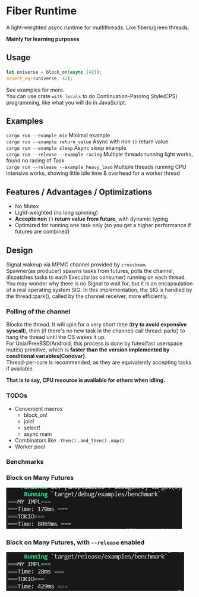 # Fiber Runtime

A light-weighted async runtime for multithreads. Like fibers/green threads.  

**Mainly for learning purposes**

## Usage

```rust
let universe = block_on(async {42});
assert_eq!(universe, 42);
```
See examples for more.  
You can use crate `with_locals` to do Continuation-Passing Style(CPS) programming, like what you will do in JavaScript.  

## Examples

`cargo run --example min`  Minimal example  
`cargo run --example return_value`  Async with non `()` return value  
`cargo run --example sleep`  Async sleep example  
`cargo run --release --example racing`  Multiple threads running light works, found no racing of Task  
`cargo run --release --example heavy_load`  Multiple threads running CPU intensive works, showing little idle time & overhead for a worker thread

## Features / Advantages / Optimizations

- No Mutex
- Light-weighted (no long spinning)
- **Accepts non `()` return value from future**, with dynamic typing
- Optimized for running one task only (so you get a higher performance if futures are combined)

## Design

Signal wakeup via MPMC channel provided by `crossbeam`.  
Spawner(as producer) spawns tasks from futures, polls the channel, dispatches tasks to each Executor(as consumer) running on each thread.  
You may wonder why there is no Signal to wait for, but it is an encapsulation of a real operating system SIG. In this implementation, the SIG is handled by the thread::park(), called by the channel receiver, more efficiently.

### Polling of the channel

Blocks the thread. It will spin for a very short time (**try to avoid expensive syscall**), then (if there's no new task in the channel) call thread::park() to hang the thread until the OS wakes it up.  
For Unix/FreeBSD/Android, this process is done by futex(fast userspace mutex) primitive, which is **faster than the version implemented by conditional variables(Condvar)**.  
Thread-per-core is recommended, as they are equivalently accepting tasks if available.

**That is to say, CPU resource is available for others when idling.**

### TODOs

- Convenient macros
  - block_on!
  - join!
  - select!
  - async main
- Combinators like `.then()` `.and_then()` `.map()`
- Worker pool

### Benchmarks

### Block on Many Futures
![benchmark1](statics/benchmark1.png)

### Block on Many Futures, with `--release` enabled
![benchmark2](statics/benchmark2.png)